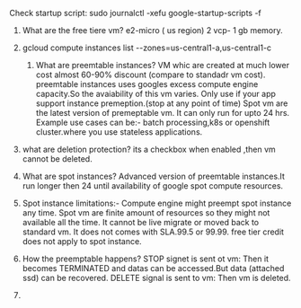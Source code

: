 Check startup script: sudo journalctl -xefu google-startup-scripts -f
1. What are the free tiere vm?
   e2-micro ( us region) 2 vcp- 1 gb memory.
2. gcloud compute instances list --zones=us-central1-a,us-central1-c
   1. What are preemtable instances?
       VM whic are created at much lower cost almost 60-90% discount (compare to standadr vm cost).
       preemtable instances uses googles excess compute engine capacity.So the avaiability of this vm varies.
       Only use if your app support instance premeption.(stop at any point of time)
       Spot vm are the latest version of premeptable vm.
       It can only run for upto 24 hrs. 
       Example use cases can be:- batch processing,k8s or openshift cluster.where you use stateless applications.

3. what are deletion protection?
    its a checkbox when enabled ,then vm cannot be deleted.

4. What are spot instances?
   Advanced version of preemtable instances.It run longer then 24 until availability of google spot compute resources.

5. Spot instance limitations:-
   Compute engine might preempt spot instance any time.
   Spot vm are finite amount of resources so they might not available all the time.
   It cannot be live migrate or moved back to standard vm.
   It does not comes with SLA.99.5 or 99.99. 
   free tier credit does not apply to spot instance.

6. How the preemptable happens?
   STOP signet is sent ot vm: Then it becomes TERMINATED and datas can be accessed.But data (attached ssd) can be recovered.
   DELETE signal is sent to vm: Then vm is deleted.

7. 
   
